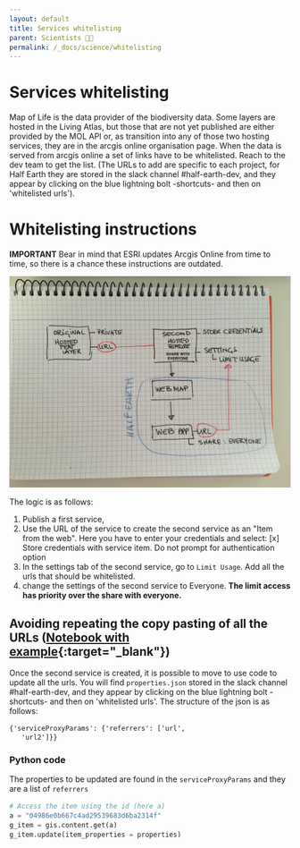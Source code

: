 ```yaml
---
layout: default
title: Services whitelisting
parent: Scientists 🧑‍🔬
permalink: /_docs/science/whitelisting
---
```


# Services whitelisting  

Map of Life is the data provider of the biodiversity data. Some layers are hosted in the Living Atlas, but those that are not yet published are either provided by the MOL API or, as transition into any of those two hosting services, they are in the arcgis online organisation page. When the data is served from arcgis online a set of links have to be whitelisted. Reach to the dev team to get the list. (The URLs to add are specific to each project, for Half Earth they are stored in the slack channel #half-earth-dev, and they appear by clicking on the blue lightning bolt -shortcuts- and then on 'whitelisted urls'). 

# Whitelisting instructions
**IMPORTANT** Bear in mind that ESRI updates Arcgis Online from time to time, so there is a chance these instructions are outdated. 

![](/public/whitelisting-logic.jpeg)

The logic is as follows:
1. Publish a first service, 
2. Use the URL of the service to create the second service as an "Item from the web". Here you have to enter your credentials and select:
[x] Store credentials with service item. Do not prompt for authentication option
3. In the settings tab of the second service, go to `Limit Usage`. Add all the urls that should be whitelisted.  
4. change the settings of the second service to Everyone. **The limit access has priority over the share with everyone.**

## Avoiding repeating the copy pasting of all the URLs ([Notebook with example](https://github.com/Vizzuality/he-scratchfolder/blob/master/update_whitelisted_urls.ipynb){:target="_blank"})
Once the second service is created, it is possible to move to use code to update all the urls. You will find `properties.json` stored in the slack channel #half-earth-dev, and they appear by clicking on the blue lightning bolt -shortcuts- and then on 'whitelisted urls'. The structure of the json is as follows:
```
{'serviceProxyParams': {'referrers': ['url',
   'url2']}}
```
### Python code
The properties to be updated are found in the `serviceProxyParams` and they are a list of `referrers`
```python
# Access the item using the id (here a) 
a = "04986e0b667c4ad29539683d6ba2314f"
g_item = gis.content.get(a)
g_item.update(item_properties = properties)
```

